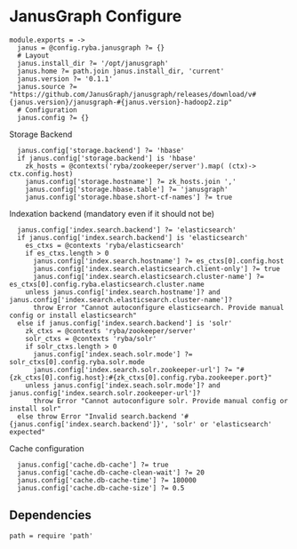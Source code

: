
# JanusGraph Configure

    module.exports = ->
      janus = @config.ryba.janusgraph ?= {}
      # Layout
      janus.install_dir ?= '/opt/janusgraph'
      janus.home ?= path.join janus.install_dir, 'current'
      janus.version ?= '0.1.1'
      janus.source ?= "https://github.com/JanusGraph/janusgraph/releases/download/v#{janus.version}/janusgraph-#{janus.version}-hadoop2.zip"
      # Configuration
      janus.config ?= {}

Storage Backend

      janus.config['storage.backend'] ?= 'hbase'
      if janus.config['storage.backend'] is 'hbase'
        zk_hosts = @contexts('ryba/zookeeper/server').map( (ctx)-> ctx.config.host)
        janus.config['storage.hostname'] ?= zk_hosts.join ','
        janus.config['storage.hbase.table'] ?= 'janusgraph'
        janus.config['storage.hbase.short-cf-names'] ?= true

Indexation backend (mandatory even if it should not be)

      janus.config['index.search.backend'] ?= 'elasticsearch'
      if janus.config['index.search.backend'] is 'elasticsearch'
        es_ctxs = @contexts 'ryba/elasticsearch'
        if es_ctxs.length > 0
          janus.config['index.search.hostname'] ?= es_ctxs[0].config.host
          janus.config['index.search.elasticsearch.client-only'] ?= true
          janus.config['index.search.elasticsearch.cluster-name'] ?= es_ctxs[0].config.ryba.elasticsearch.cluster.name
        unless janus.config['index.search.hostname']? and janus.config['index.search.elasticsearch.cluster-name']?
          throw Error "Cannot autoconfigure elasticsearch. Provide manual config or install elasticsearch"
      else if janus.config['index.search.backend'] is 'solr'
        zk_ctxs = @contexts 'ryba/zookeeper/server'
        solr_ctxs = @contexts 'ryba/solr'
        if solr_ctxs.length > 0
          janus.config['index.seach.solr.mode'] ?= solr_ctxs[0].config.ryba.solr.mode
          janus.config['index.search.solr.zookeeper-url'] ?= "#{zk_ctxs[0].config.host}:#{zk_ctxs[0].config.ryba.zookeeper.port}"
        unless janus.config['index.seach.solr.mode']? and janus.config['index.search.solr.zookeeper-url']?
          throw Error "Cannot autoconfigure solr. Provide manual config or install solr"
      else throw Error "Invalid search.backend '#{janus.config['index.search.backend']}', 'solr' or 'elasticsearch' expected"

Cache configuration

      janus.config['cache.db-cache'] ?= true
      janus.config['cache.db-cache-clean-wait'] ?= 20
      janus.config['cache.db-cache-time'] ?= 180000
      janus.config['cache.db-cache-size'] ?= 0.5

## Dependencies

    path = require 'path'

